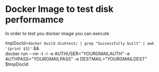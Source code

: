 # Docker Image to test disk performamce 

In order to test you docker image you can execute 

tmpDocId=`docker build disktest/ | grep "Successfully built" | awk '{print $3}'` && \
docker run --rm -t -i -e AUTHUSER="YOURGMAILAUTH" -e AUTHPASS="YOURGMAILPASS" -e DESTMAIL="YOURGMAILDEST" $tmpDocId

